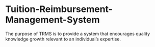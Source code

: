 # Tuition-Reimbursement-Management-System
The purpose of TRMS is to provide a system that encourages quality knowledge growth relevant to an individual’s expertise. 
